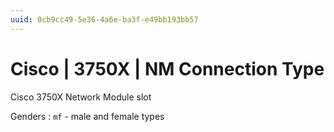 ```yaml
---
uuid: 0cb9cc49-5e36-4a6e-ba3f-e49bb193bb57
---
```

# Cisco | 3750X | NM Connection Type

Cisco 3750X Network Module slot

Genders
: `mf` - male and female types
